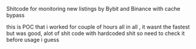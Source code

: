 Shitcode for monitoring new listings by Bybit and Binance with cache bypass 

this is POC that i worked for couple of hours all in all , it wasnt the fastest but was good, alot of shit code with hardcoded shit so need to check it before usage i guess

